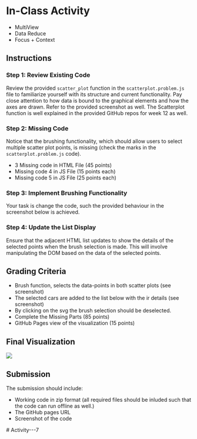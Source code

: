 
# In-Class Activity 
- MultiView 
- Data Reduce
- Focus + Context

## Instructions

### Step 1: Review Existing Code
Review the provided `scatter_plot` function in the `scatterplot.problem.js` file to familiarize yourself with its structure and current functionality. Pay close attention to how data is bound to the graphical elements and how the axes are drawn. Refer to the provided screenshot as well.
The Scatterplot function is well explained in the provided GitHub repos for week 12 as well.

### Step 2: Missing Code 
Notice that the brushing functionality, which should allow users to select multiple scatter plot points, is missing (check the marks in the `scatterplot.problem.js` code).
- 3 Missing code in HTML File (45 points) 
- Missing code 4 in JS File  (15 points each)
- Missing code 5 in JS File  (25 points each)

### Step 3: Implement Brushing Functionality
Your task is change the code, such the provided behaviour in the screenshot below is achieved.

### Step 4: Update the List Display
Ensure that the adjacent HTML list updates to show the details of the selected points when the brush selection is made. This will involve manipulating the DOM based on the data of the selected points.


## Grading Criteria
- Brush function, selects the data-points in both scatter plots (see screenshot)
- The selected cars are added to the list below with the ir details (see screenshot)
- By clicking on the svg the brush selection should be deselected.
- Complete the Missing Parts (85 points)
- GitHub Pages view of the visualization (15 points)

## Final Visualization

<img src="./FinalProduct.gif"/>

## Submission
The submission should include:
- Working code in zip format (all required files should be inluded such that the code can run offline as well.)
- The GitHub pages URL
- Screenshot of the code

#   A c t i v i t y - - - 7  
 